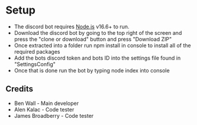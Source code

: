 # Setup
- The discord bot requires [Node.js](https://nodejs.org/) v16.6+ to run.
- Download the discord bot by going to the top right of the screen and press the "clone or download" button and press "Download ZIP"
- Once extracted into a folder run npm install in console to install all of the required packages
- Add the bots discord token and bots ID into the settings file found in "SettingsConfig"
- Once that is done run the bot by typing node index into console

## Credits

- Ben Wall - Main developer
- Alen Kalac - Code tester
- James Broadberry - Code tester


